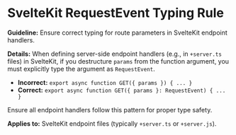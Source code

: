 # SvelteKit RequestEvent Typing Rule

**Guideline:** Ensure correct typing for route parameters in SvelteKit endpoint handlers.

**Details:**
When defining server-side endpoint handlers (e.g., in `+server.ts` files) in SvelteKit, if you destructure `params` from the function argument, you must explicitly type the argument as `RequestEvent`.

*   **Incorrect:** `export async function GET({ params }) { ... }`
*   **Correct:** `export async function GET({ params }: RequestEvent) { ... }`

Ensure all endpoint handlers follow this pattern for proper type safety.

**Applies to:** SvelteKit endpoint files (typically `+server.ts` or `+server.js`).